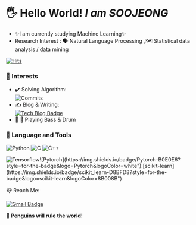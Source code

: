 # 🖐 Hello World!  _I am SOOJEONG_ 

- ✨I am currently studying Machine Learning✨  
- Research Interest : 🗣️ Natural Language Processing ,🗺️ Statistical data analysis / data mining

 
    
[![Hits](https://hits.seeyoufarm.com/api/count/incr/badge.svg?url=https%3A%2F%2Fgithub.com%2FSOOJEONGKIMM&count_bg=%235B9231&title_bg=%236AD7CA&icon=&icon_color=%23577622&title=hits&edge_flat=false)](https://hits.seeyoufarm.com)

### 🐧 Interests
- ✔️ Solving Algorithm:   
        ![Commits](https://img.shields.io/github/commit-activity/w/SOOJEONGKIMM/Programmers?style=social)
- ✍️ Blog & Writing:  
        [![Tech Blog Badge](http://img.shields.io/badge/-Tech%20blog-black?style=flat-square&link=https://hidemasa.tistory.com/)](https://hidemasa.tistory.com/)       
- 🎸 🥁 Playing Bass & Drum

### 🌙 Language and Tools    
![Python](https://img.shields.io/badge/-Python-AFEEEE?style=%22height%20:%20auto;%20margin-left%20:%2010px;%20margin-right%20:%2010px;%22&logo=Python&link=%EB%A7%81%ED%81%AC) ![C](https://img.shields.io/badge/-C-696969?style=%22height%20:%20auto;%20margin-left%20:%2010px;%20margin-right%20:%2010px;%22&logo=C&link=%EB%A7%81%ED%81%AC) ![C++](https://img.shields.io/badge/C++-00599C?style=%22height%20:%20auto;%20margin-left%20:%2010px;%20margin-right%20:%2010px;%22&logo=cplusplus&link=%EB%A7%81%ED%81%AC)

![Tensorflow](https://img.shields.io/badge/Tensorflow-FFE4C4?style=for-the-badge&logo=Tensorflow&logoColor=FF6F00")![Pytorch](https://img.shields.io/badge/Pytorch-B0E0E6?style=for-the-badge&logo=Pytorch&logoColor=white")![scikit-learn](https://img.shields.io/badge/scikit_learn-D8BFD8?style=for-the-badge&logo=scikit-learn&logoColor=8B008B")




📪 Reach Me: 

[![Gmail Badge](https://img.shields.io/badge/Gmail-d14836?style=flat-square&logo=Gmail&logoColor=white&link=mailto:sookelly@korea.ac.kr)](mailto:sookelly@korea.ac.kr)

**🐧 Penguins will rule the world!**

